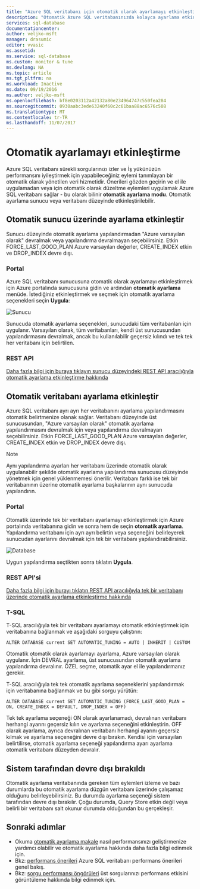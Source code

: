 ```yaml
---
title: "Azure SQL veritabanı için otomatik olarak ayarlamayı etkinleştirmek | Microsoft Docs"
description: "Otomatik Azure SQL veritabanınızda kolayca ayarlama etkinleştirebilirsiniz."
services: sql-database
documentationcenter: 
author: veljko-msft
manager: drasumic
editor: vvasic
ms.assetid: 
ms.service: sql-database
ms.custom: monitor & tune
ms.devlang: NA
ms.topic: article
ms.tgt_pltfrm: na
ms.workload: Inactive
ms.date: 09/19/2016
ms.author: veljko-msft
ms.openlocfilehash: bf8e0203112a42132a80e234964747c550fea284
ms.sourcegitcommit: 0930aabc3ede63240f60c2c61baa88ac6576c508
ms.translationtype: MT
ms.contentlocale: tr-TR
ms.lasthandoff: 11/07/2017
---
```

# <a name="enable-automatic-tuning"></a>Otomatik ayarlamayı etkinleştirme

Azure SQL veritabanı sürekli sorgularınızı izler ve İş yükünüzün performansını iyileştirmek için yapabileceğiniz eylemi tanımlayan bir otomatik olarak yönetilen veri hizmetidir. Önerileri gözden geçirin ve el ile uygulamadan veya için otomatik olarak düzeltme eylemleri uygulamak Azure SQL veritabanı sağlar - bu olarak bilinir **otomatik ayarlama modu**. Otomatik ayarlama sunucu veya veritabanı düzeyinde etkinleştirilebilir.

## <a name="enable-automatic-tuning-on-server"></a>Otomatik sunucu üzerinde ayarlama etkinleştir
Sunucu düzeyinde otomatik ayarlama yapılandırmadan "Azure varsayılan olarak" devralmak veya yapılandırma devralmayan seçebilirsiniz. Etkin FORCE_LAST_GOOD_PLAN Azure varsayılan değerler, CREATE_INDEX etkin ve DROP_INDEX devre dışı.

### <a name="portal"></a>Portal
Azure SQL veritabanı sunucusuna otomatik olarak ayarlamayı etkinleştirmek için Azure portalında sunucusuna gidin ve ardından **otomatik ayarlama** menüde. İstediğiniz etkinleştirmek ve seçmek için otomatik ayarlama seçenekleri seçin **Uygula**:

![Sunucu](./media/sql-database-automatic-tuning-enable/server.png)

Sunucuda otomatik ayarlama seçenekleri, sunucudaki tüm veritabanları için uygulanır. Varsayılan olarak, tüm veritabanları, kendi üst sunucusundan yapılandırmasını devralmak, ancak bu kullanılabilir geçersiz kılındı ve tek tek her veritabanı için belirtilen.

### <a name="rest-api"></a>REST API
[Daha fazla bilgi için buraya tıklayın sunucu düzeyindeki REST API aracılığıyla otomatik ayarlama etkinleştirme hakkında](https://docs.microsoft.com/rest/api/sql/serverautomatictuning)

## <a name="enable-automatic-tuning-on-database"></a>Otomatik veritabanı ayarlama etkinleştir

Azure SQL veritabanı ayrı ayrı her veritabanını ayarlama yapılandırmasını otomatik belirtmenize olanak sağlar. Veritabanı düzeyinde üst sunucusundan, "Azure varsayılan olarak" otomatik ayarlama yapılandırmasını devralmak için veya yapılandırma devralmayan seçebilirsiniz. Etkin FORCE_LAST_GOOD_PLAN Azure varsayılan değerler, CREATE_INDEX etkin ve DROP_INDEX devre dışı.

> [!NOTE]
> Aynı yapılandırma ayarları her veritabanı üzerinde otomatik olarak uygulanabilir şekilde otomatik ayarlama yapılandırma sunucusu düzeyinde yönetmek için genel yüklenmemesi önerilir. Veritabanı farklı ise tek bir veritabanının üzerine otomatik ayarlama başkalarının aynı sunucuda yapılandırın.
>

### <a name="portal"></a>Portal

Otomatik üzerinde tek bir veritabanı ayarlamayı etkinleştirmek için Azure portalında veritabanına gidin ve sonra hem de seçin **otomatik ayarlama**. Yapılandırma veritabanı için ayrı ayrı belirtin veya seçeneğini belirleyerek sunucudan ayarlarını devralmak için tek bir veritabanı yapılandırabilirsiniz.

![Database](./media/sql-database-automatic-tuning-enable/database.png)

Uygun yapılandırma seçtikten sonra tıklatın **Uygula**.

### <a name="rest-api"></a>REST API'si
[Daha fazla bilgi için burayı tıklatın REST API aracılığıyla tek bir veritabanı üzerinde otomatik ayarlama etkinleştirme hakkında](https://docs.microsoft.com/rest/api/sql/databaseautomatictuning)

### <a name="t-sql"></a>T-SQL

T-SQL aracılığıyla tek bir veritabanı ayarlamayı otomatik etkinleştirmek için veritabanına bağlanmak ve aşağıdaki sorguyu çalıştırın:

   ```T-SQL
   ALTER DATABASE current SET AUTOMATIC_TUNING = AUTO | INHERIT | CUSTOM
   ```
   
Otomatik otomatik olarak ayarlamayı ayarlama, Azure varsayılan olarak uygulanır. İçin DEVRAL ayarlama, üst sunucusundan otomatik ayarlama yapılandırma devralınır. ÖZEL seçme, otomatik ayar el ile yapılandırmanız gerekir.

T-SQL aracılığıyla tek tek otomatik ayarlama seçeneklerini yapılandırmak için veritabanına bağlanmak ve bu gibi sorgu yürütün:

   ```T-SQL
   ALTER DATABASE current SET AUTOMATIC_TUNING (FORCE_LAST_GOOD_PLAN = ON, CREATE_INDEX = DEFAULT, DROP_INDEX = OFF)
   ```
   
Tek tek ayarlama seçeneği ON olarak ayarlanamadı, devralınan veritabanı herhangi ayarını geçersiz kılın ve ayarlama seçeneğini etkinleştirin. OFF olarak ayarlama, ayrıca devralınan veritabanı herhangi ayarını geçersiz kılmak ve ayarlama seçeneğini devre dışı bırakın. Kendisi için varsayılan belirtilirse, otomatik ayarlama seçeneği yapılandırma ayarı ayarlama otomatik veritabanı düzeyden devralır.  

## <a name="disabled-by-the-system"></a>Sistem tarafından devre dışı bırakıldı
Otomatik ayarlama veritabanında gereken tüm eylemleri izleme ve bazı durumlarda bu otomatik ayarlama düzgün veritabanı üzerinde çalışamaz olduğunu belirleyebilirsiniz. Bu durumda ayarlama seçeneği sistem tarafından devre dışı bırakılır. Çoğu durumda, Query Store etkin değil veya belirli bir veritabanı salt okunur durumda olduğundan bu gerçekleşir.

## <a name="next-steps"></a>Sonraki adımlar
* Okuma [otomatik ayarlama makale](sql-database-automatic-tuning.md) nasıl performansınızı geliştirmenize yardımcı olabilir ve otomatik ayarlama hakkında daha fazla bilgi edinmek için.
* Bkz: [performans önerileri](sql-database-advisor.md) Azure SQL veritabanı performans önerileri genel bakış.
* Bkz: [sorgu performansı öngörüleri](sql-database-query-performance.md) üst sorgularınızı performans etkisini görüntüleme hakkında bilgi edinmek için.
